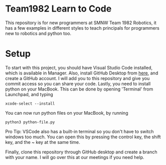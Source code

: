 # Team1982 Learn to Code
This repository is for new programmers at SMNW Team 1982 Robotics, it has a few examples in different styles to teach principals for programmers new to robotics and python too.

# Setup
To start with this project, you should have Visual Studio Code installed, which is available in Manager.
Also, install GitHub Desktop from [here](https://desktop.github.com/download/), and create a GitHub account. I will add you to this repository and give you commit access so you can share your code.
Lastly, you need to install python on your MacBook. This can be done by opening 'Terminal' from Launchpad, and typing 
```
xcode-select --install
```
You can now run python files on your MacBook, by running 
```
python3 python-file.py
```
Pro Tip: VSCode also has a built-in terminal so you don't have to switch windows too much. You can open this by pressing the control key, the shift key, and the ~ key at the same time.

Finally, clone this repository through GitHub desktop and create a branch with your name. I will go over this at our meetings if you need help.
